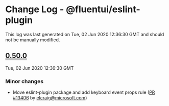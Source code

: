 # Change Log - @fluentui/eslint-plugin

This log was last generated on Tue, 02 Jun 2020 12:36:30 GMT and should not be manually modified.

<!-- Start content -->

## [0.50.0](https://github.com/microsoft/fluentui/tree/@fluentui/eslint-plugin_v0.50.0)

Tue, 02 Jun 2020 12:36:30 GMT

### Minor changes

- Move eslint-plugin package and add keyboard event props rule ([PR #13406](https://github.com/microsoft/fluentui/pull/13406) by elcraig@microsoft.com)
